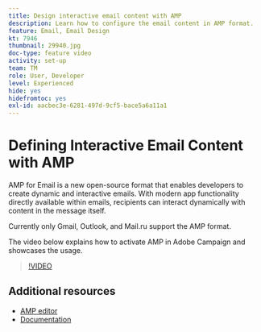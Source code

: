 ```yaml
---
title: Design interactive email content with AMP
description: Learn how to configure the email content in AMP format.
feature: Email, Email Design
kt: 7946
thumbnail: 29940.jpg
doc-type: feature video
activity: set-up
team: TM
role: User, Developer
level: Experienced
hide: yes
hidefromtoc: yes
exl-id: aacbec3e-6281-497d-9cf5-bace5a6a11a1
---
```

# Defining Interactive Email Content with AMP

AMP for Email is a new open-source format that enables developers to create dynamic and interactive emails. With modern app functionality directly available within emails, recipients can interact dynamically with content in the message itself.

Currently only Gmail, Outlook, and Mail.ru support the AMP format.

The video below explains how to activate AMP in Adobe Campaign and showcases the usage.

>[!VIDEO](https://video.tv.adobe.com/v/29940?quality=12&learn=on)

## Additional resources

* [AMP editor](https://playground.amp.dev/)
* [Documentation](https://experienceleague.adobe.com/docs/campaign-classic/using/sending-messages/sending-emails/defining-interactive-content.html?lang=en#about-amp-for-email)

